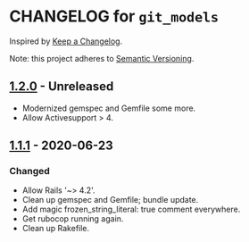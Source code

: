# CHANGELOG for `git_models`

Inspired by [Keep a Changelog](https://keepachangelog.com/en/1.0.0/).

Note: this project adheres to [Semantic Versioning](https://semver.org/spec/v2.0.0.html).

## [1.2.0] - Unreleased
- Modernized gemspec and Gemfile some more.
- Allow Activesupport > 4.

## [1.1.1] - 2020-06-23
### Changed
- Allow Rails '~> 4.2'.
- Clean up gemspec and Gemfile; bundle update.
- Add magic frozen_string_literal: true comment everywhere.
- Get rubocop running again.
- Clean up Rakefile.

[1.2.0]: https://github.com/Invoca/git_models/compare/v1.1.1...v1.2.0
[1.1.1]: https://github.com/Invoca/git_models/compare/v1.1.0...v1.1.1
